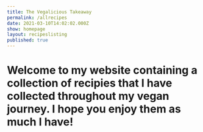 ```yaml
---
title: The Vegalicious Takeaway
permalink: /allrecipes
date: 2021-03-10T14:02:02.000Z
show: homepage
layout: recipeslisting
published: true
---
```

# Welcome to my website containing a collection of recipies that I have collected throughout my vegan journey. I hope you enjoy them as much I have!
